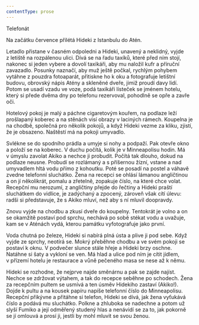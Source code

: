```yaml
---
contentType: prose
---
```


<section>

Telefonát

Na začátku července přilétá Hideki z Istanbulu do Atén.

Letadlo přistane v časném odpoledni a Hideki, unavený a neklidný, vyjde z letiště na rozpálenou ulici. Dívá se na řadu taxíků, které před ním stojí, nakonec si jeden vybere a dovolí taxikáři, aby mu naložil kufr a příruční zavazadlo. Posunky naznačí, aby muž ještě počkal, rychlým pohybem vytáhne z pouzdra fotoaparát, přitiskne ho k oku a fotografuje letištní budovu, obrovský nápis Atény a skleněné dveře, jimiž proudí davy lidí. Potom se usadí vzadu ve voze, podá taxikáři lísteček se jménem hotelu, který si přede dvěma dny po telefonu rezervoval, pohodlně se opře a zavře oči.

Hotelový pokoj je malý a páchne cigaretovým kouřem, na podlaze leží prošlapaný koberec a na stěnách visí obrazy v laciných rámech. Koupelna je na chodbě, společná pro několik pokojů, a když Hideki vezme za kliku, zjistí, že je obsazeno. Naštěstí má na pokoji umyvadlo.

Svlékne se do spodního prádla a umyje si nohy a podpaží. Pak otevře okno a položí se na koberec. V duchu počítá, kolik je v Minneapolisu hodin. Má v úmyslu zavolat Akiko a nechce ji probudit. Počítá tak dlouho, dokud na podlaze neusne. Probudí se rozlámaný a s příšernou žízní, vstane a nad umyvadlem hltá vodu přímo z kohoutku. Poté se posadí na postel a váhavě zvedne telefonní sluchátko. Žena na recepci se ohlásí lámanou angličtinou a on jí několikrát, pomalu a zřetelně, zopakuje číslo, na které chce volat. Recepční mu nerozumí, z angličtiny přejde do řečtiny a Hideki praští sluchátkem do vidlice, je zadýchaný a zpocený, zároveň však cítí úlevu: radši si představuje, že s Akiko mluví, než aby s ní mluvil doopravdy.

Znovu vyjde na chodbu a zkusí dveře do koupelny. Tentokrát je volno a on se okamžitě postaví pod sprchu, nechává po sobě stékat vodu a uvažuje, kam se v Aténách vydá, kterou památku vyfotografuje jako první.

Voda chutná po železe, Hideki si nabírá plná ústa a plive ji pod sebe. Když vyjde ze sprchy, neotírá se. Mokrý přeběhne chodbu a ve svém pokoji se postaví k oknu. V podvečer slunce stále hřeje a Hideki brzy oschne. Natáhne si šaty a vykloní se ven. Má hlad a ulice pod ním je cítit jídlem, v přízemí hotelu je restaurace a vůně pečeného masa se nese až k němu.

Hideki se rozhodne, že nejprve najde směnárnu a pak se zajde najíst. Nechce se zdržovat výtahem, a tak do recepce seběhne po schodech. Žena za recepčním pultem se usmívá a ten úsměv Hidekiho zastaví (Akiko!). Dojde k pultu a na kousek papíru napíše telefonní číslo do Minneapolisu. Recepční přikývne a přitáhne si telefon, Hideki se dívá, jak žena vyťukává číslo a podává mu sluchátko. Polkne a zhluboka se nadechne a potom už slyší Fumiko a její odměřený studený hlas a nenávidí se za to, jak pokorně se jí omlouvá a prosí ji, jestli by mohl mluvit se svou ženou.

</section>
